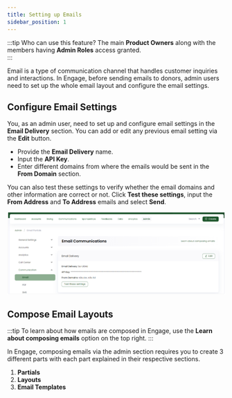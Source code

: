 ```yaml
---
title: Setting up Emails
sidebar_position: 1
---
```


:::tip Who can use this feature?
The main **Product Owners** along with the members having **Admin Roles** access granted.  
:::

Email is a type of communication channel that handles customer inquiries and interactions. In Engage, before sending emails to donors, admin users need to set up the whole email layout and configure the email settings. 

## Configure Email Settings

You, as an admin user, need to set up and configure email settings in the **Email Delivery** section. You can add or edit any previous email setting via the **Edit** button. 

- Provide the **Email Delivery** name.
- Input the **API Key**.
- Enter different domains from where the emails would be sent in the **From Domain** section. 

You can also test these settings to verify whether the email domains and other information are correct or not. Click **Test these settings**, input the **From Address** and **To Address** emails and select **Send**. 

![Configure email settings](./configure-email-settings.png)

## Compose Email Layouts

:::tip
To learn about how emails are composed in Engage, use the **Learn about composing emails** option on the top right.
:::

In Engage, composing emails via the admin section requires you to create 3 different parts with each part explained in their respective sections.

1. **Partials**
2. **Layouts**
3. **Email Templates**



